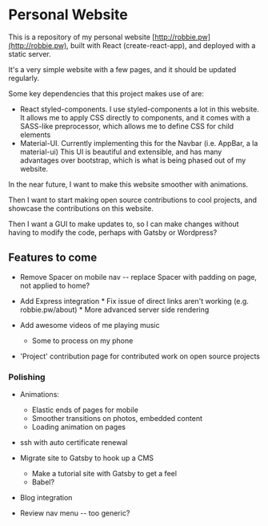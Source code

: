 # Personal Website

This is a repository of my personal website [http://robbie.pw](http://robbie.pw), built with React (create-react-app), and deployed with a static server.

It's a very simple website with a few pages, and it should be updated regularly.

Some key dependencies that this project makes use of are:
* React styled-components.
            I use styled-components a lot in this website. It allows me to apply CSS directly to components, and it
            comes with a SASS-like preprocessor, which allows me to define CSS for child elements      
* Material-UI.
            Currently implementing this for the Navbar (i.e. AppBar, a la material-ui)
            This UI is beautiful and extensible, and has many advantages over bootstrap, which is
            what is being phased out of my website.

In the near future, I want to make this website smoother with animations. 

Then I want to start making open source contributions to cool projects, and showcase the contributions
on this website.

Then I want a GUI to make updates to, so I can make changes without
having to modify the code, perhaps with Gatsby or Wordpress?

## Features to come
* Remove Spacer on mobile nav -- replace Spacer with padding on page, not applied to home?
* Add Express integration
            * Fix issue of direct links aren't working (e.g. robbie.pw/about)
            * More advanced server side rendering
               
* Add awesome videos of me playing music
   * Some to process on my phone

* 'Project' contribution page for contributed work on open source projects

### Polishing 
         
* Animations:
   * Elastic ends of pages for mobile
   * Smoother transitions on photos, embedded content
   * Loading animation on pages

* ssh with auto certificate renewal

* Migrate site to Gatsby to hook up a CMS
  * Make a tutorial site with Gatsby to get a feel
  * Babel?

* Blog integration

* Review nav menu -- too generic?
